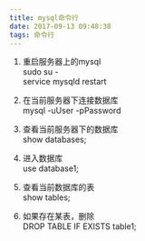 ```yaml
---
title: mysql命令行
date: 2017-09-13 09:48:38
tags: 命令行
---
```


1. 重启服务器上的mysql  
sudo su -  
service mysqld restart

2. 在当前服务器下连接数据库  
mysql -uUser -pPassword  

3. 查看当前服务器下的数据库  
show databases;  

4. 进入数据库  
use database1;  

5. 查看当前数据库的表  
show tables;  

6. 如果存在某表，删除  
DROP TABLE IF EXISTS table1;  